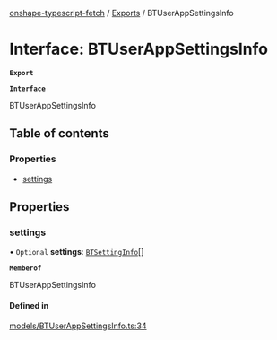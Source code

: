 [onshape-typescript-fetch](../README.md) / [Exports](../modules.md) / BTUserAppSettingsInfo

# Interface: BTUserAppSettingsInfo

**`Export`**

**`Interface`**

BTUserAppSettingsInfo

## Table of contents

### Properties

- [settings](BTUserAppSettingsInfo.md#settings)

## Properties

### settings

• `Optional` **settings**: [`BTSettingInfo`](BTSettingInfo.md)[]

**`Memberof`**

BTUserAppSettingsInfo

#### Defined in

[models/BTUserAppSettingsInfo.ts:34](https://github.com/toebes/onshape-typescript-fetch/blob/3e11ae1/models/BTUserAppSettingsInfo.ts#L34)
